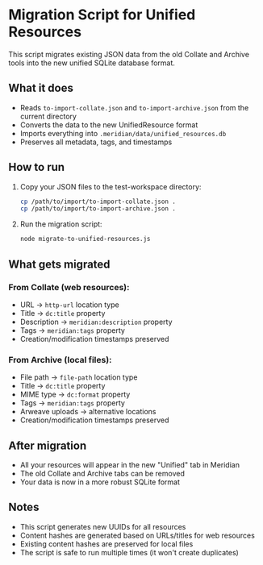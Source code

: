 # Migration Script for Unified Resources

This script migrates existing JSON data from the old Collate and Archive tools into the new unified SQLite database format.

## What it does

- Reads `to-import-collate.json` and `to-import-archive.json` from the current directory
- Converts the data to the new UnifiedResource format
- Imports everything into `.meridian/data/unified_resources.db`
- Preserves all metadata, tags, and timestamps

## How to run

1. Copy your JSON files to the test-workspace directory:

   ```bash
   cp /path/to/import/to-import-collate.json .
   cp /path/to/import/to-import-archive.json .
   ```

2. Run the migration script:
   ```bash
   node migrate-to-unified-resources.js
   ```

## What gets migrated

### From Collate (web resources):

- URL → `http-url` location type
- Title → `dc:title` property
- Description → `meridian:description` property
- Tags → `meridian:tags` property
- Creation/modification timestamps preserved

### From Archive (local files):

- File path → `file-path` location type
- Title → `dc:title` property
- MIME type → `dc:format` property
- Tags → `meridian:tags` property
- Arweave uploads → alternative locations
- Creation/modification timestamps preserved

## After migration

- All your resources will appear in the new "Unified" tab in Meridian
- The old Collate and Archive tabs can be removed
- Your data is now in a more robust SQLite format

## Notes

- This script generates new UUIDs for all resources
- Content hashes are generated based on URLs/titles for web resources
- Existing content hashes are preserved for local files
- The script is safe to run multiple times (it won't create duplicates)
